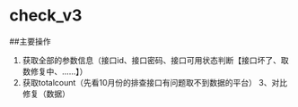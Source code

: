 # check_v3
##主要操作
1. 获取全部的参数信息（接口id、接口密码、接口可用状态判断【接口坏了、取数修复中、……】）
2. 获取totalcount（先看10月份的排查接口有问题取不到数据的平台）
3、对比修复（数据）
